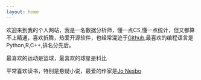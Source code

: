 ```yaml
---
layout: home
---
```


欢迎来到我的个人网站，我是一名数据分析师，懂一点CS,懂一点统计，但又都算不上精通，喜欢折腾，热爱开源软件，也经常混迹于[Github](https://github.com/samuel-liyi),最喜欢的编程语言是Python,R,C++,排名分先后。

最喜欢的运动是篮球，最喜欢的球星是科比

平常喜欢读书，特别是悬疑小说，最爱的作家是[Jo Nesbo](http://jonesbo.com/en/)
